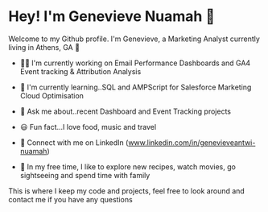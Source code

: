 # Hey! I'm Genevieve Nuamah 👋 

Welcome to my Github profile. I'm Genevieve, a Marketing Analyst currently living in Athens, GA 🙂

- 👷‍♀️ I'm currently working on Email Performance Dashboards and GA4 Event tracking & Attribution Analysis

- 🌱 I'm currently learning..SQL and AMPScript for Salesforce Marketing Cloud Optimisation

- 💭 Ask me about..recent Dashboard and Event Tracking projects

- 😃 Fun fact...I love food, music and travel
- 🤝 Connect with me on LinkedIn (www.linkedin.com/in/genevieveantwi-nuamah)
- 🎈 In my free time, I like to explore new recipes, watch movies, go sightseeing and spend time with family

This is where I keep my code and projects, feel free to look around and contact me if you have any questions
 
